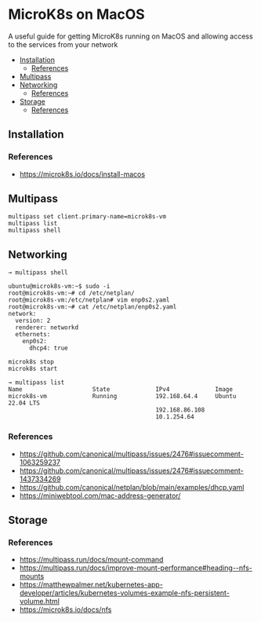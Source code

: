 # MicroK8s on MacOS
A useful guide for getting MicroK8s running on MacOS and allowing access to the services from your network

<!-- toc -->

- [Installation](#installation)
  * [References](#references)
- [Multipass](#multipass)
- [Networking](#networking)
  * [References](#references-1)
- [Storage](#storage)
  * [References](#references-2)

<!-- tocstop -->

## Installation

### References
- https://microk8s.io/docs/install-macos


## Multipass
```
multipass set client.primary-name=microk8s-vm
multipass list
multipass shell
```

## Networking
```
→ multipass shell
```
```
ubuntu@microk8s-vm:~$ sudo -i
root@microk8s-vm:~# cd /etc/netplan/
root@microk8s-vm:/etc/netplan# vim enp0s2.yaml
root@microk8s-vm:~# cat /etc/netplan/enp0s2.yaml
network:
  version: 2
  renderer: networkd
  ethernets:
    enp0s2:
      dhcp4: true
```
```
microk8s stop
microk8s start
```
```
→ multipass list
Name                    State             IPv4             Image
microk8s-vm             Running           192.168.64.4     Ubuntu 22.04 LTS
                                          192.168.86.108
                                          10.1.254.64
```

### References
- https://github.com/canonical/multipass/issues/2476#issuecomment-1063259237
- https://github.com/canonical/multipass/issues/2476#issuecomment-1437334269
- https://github.com/canonical/netplan/blob/main/examples/dhcp.yaml
- https://miniwebtool.com/mac-address-generator/


## Storage
### References
- https://multipass.run/docs/mount-command
- https://multipass.run/docs/improve-mount-performance#heading--nfs-mounts
- https://matthewpalmer.net/kubernetes-app-developer/articles/kubernetes-volumes-example-nfs-persistent-volume.html
- https://microk8s.io/docs/nfs
